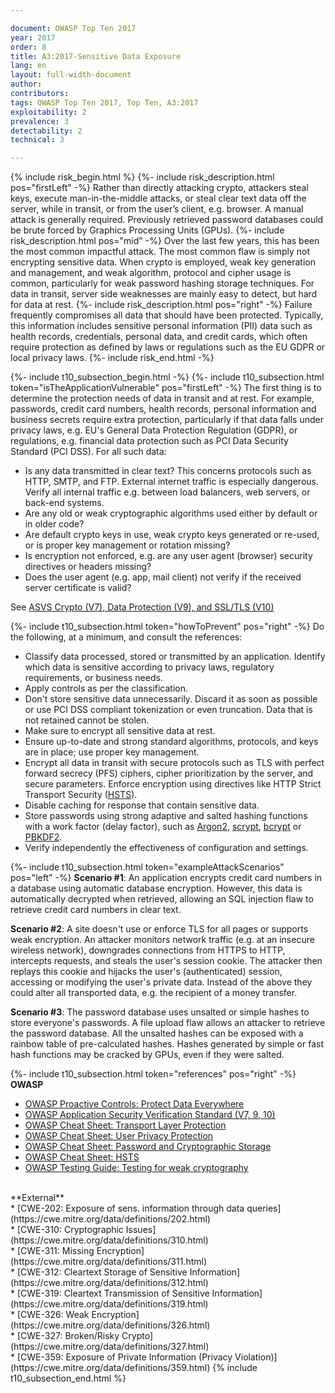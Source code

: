 ```yaml
---

document: OWASP Top Ten 2017
year: 2017
order: 8
title: A3:2017-Sensitive Data Exposure
lang: en
layout: full-width-document
author:
contributors:
tags: OWASP Top Ten 2017, Top Ten, A3:2017
exploitability: 2
prevalence: 3
detectability: 2
technical: 3

---
```


{% include risk_begin.html %}
{%- include risk_description.html pos="firstLeft" -%}
Rather than directly attacking crypto, attackers steal keys, execute man-in-the-middle attacks, or steal clear text data off the server, while in transit, or from the user’s client, e.g. browser. A manual attack is generally required. Previously retrieved password databases could be brute forced by Graphics Processing Units (GPUs). 
{%- include risk_description.html pos="mid" -%}
Over the last few years, this has been the most common impactful attack. The most common flaw is simply not encrypting sensitive data. When crypto is employed, weak key generation and management, and weak algorithm, protocol and cipher usage is common, particularly for weak password hashing storage techniques. For data in transit, server side weaknesses are mainly easy to detect, but hard for data at rest.
{%- include risk_description.html pos="right" -%}
Failure frequently compromises all data that should have been protected. Typically, this information includes sensitive personal information (PII) data such as health records, credentials, personal data, and credit cards, which often require protection as defined by laws or regulations such as the EU GDPR or local privacy laws. 
{%- include risk_end.html -%}

{%- include t10_subsection_begin.html -%}
{%- include t10_subsection.html token="isTheApplicationVulnerable" pos="firstLeft" -%}
The first thing is to determine the protection needs of data in transit and at rest. For example, passwords, credit card numbers, health records, personal information and business secrets require extra protection, particularly if that data falls under privacy laws, e.g. EU's General Data Protection Regulation (GDPR), or regulations, e.g. financial data protection such as PCI Data Security Standard (PCI DSS). For all such data:<br>
* Is any data transmitted in clear text? This concerns protocols such as HTTP, SMTP, and FTP. External internet traffic is especially dangerous. Verify all internal traffic e.g. between load balancers, web servers, or back-end systems.<br>
* Are any old or weak cryptographic algorithms used either by default or in older code?<br>
* Are default crypto keys in use, weak crypto keys generated or re-used, or is proper key management or rotation missing?<br>
* Is encryption not enforced, e.g. are any user agent (browser) security directives or headers missing?<br>
* Does the user agent (e.g. app, mail client) not verify if the received server certificate is valid?<br>

See [ASVS Crypto (V7), Data Protection (V9), and SSL/TLS (V10)](/www-project-application-security-verification-standard)

{%- include t10_subsection.html token="howToPrevent" pos="right" -%}
Do the following, at a minimum, and consult the references:<br>
* Classify data processed, stored or transmitted by an application. Identify which data is sensitive according to privacy laws, regulatory requirements, or business needs.<br>
* Apply controls as per the classification.<br>
* Don't store sensitive data unnecessarily. Discard it as soon as possible or use PCI DSS compliant tokenization or even truncation. Data that is not retained cannot be stolen.<br>
* Make sure to encrypt all sensitive data at rest.<br>
* Ensure up-to-date and strong standard algorithms, protocols, and keys are in place; use proper key management.<br>
* Encrypt all data in transit with secure protocols such as TLS with perfect forward secrecy (PFS) ciphers, cipher prioritization by the server, and secure parameters. Enforce encryption using directives like HTTP Strict Transport Security ([HSTS](https://cheatsheetseries.owasp.org/cheatsheets/HTTP_Strict_Transport_Security_Cheat_Sheet.html)).<br>
* Disable caching for response that contain sensitive data.<br>
* Store passwords using strong adaptive and salted hashing functions with a work factor (delay factor), such as [Argon2](https://www.cryptolux.org/index.php/Argon2), [scrypt](https://wikipedia.org/wiki/Scrypt), [bcrypt](https://wikipedia.org/wiki/Bcrypt) or [PBKDF2](https://wikipedia.org/wiki/PBKDF2).<br>
* Verify independently the effectiveness of configuration and settings.

{%- include t10_subsection.html token="exampleAttackScenarios" pos="left" -%}
**Scenario #1**: An application encrypts credit card numbers in a database using automatic database encryption. However, this data is automatically decrypted when retrieved, allowing an SQL injection flaw to retrieve credit card numbers in clear text.<br>

**Scenario #2**: A site doesn't use or enforce TLS for all pages or supports weak encryption. An attacker monitors network traffic (e.g. at an insecure wireless network), downgrades connections from HTTPS to HTTP, intercepts requests, and steals the user's session cookie. The attacker then replays this cookie and hijacks the user's (authenticated) session, accessing or modifying the user's private data. Instead of the above they could alter all transported data, e.g. the recipient of a money transfer.<br>

**Scenario #3**: The password database uses unsalted or simple hashes to store everyone's passwords. A file upload flaw allows an attacker to retrieve the password database. All the unsalted hashes can be exposed with a rainbow table of pre-calculated hashes. Hashes generated by simple or fast hash functions may be cracked by GPUs, even if they were salted.<br>

{%- include t10_subsection.html token="references" pos="right" -%}
**OWASP**<br>
* [OWASP Proactive Controls: Protect Data Everywhere](/www-project-proactive-controls/v3/en/c8-protect-data-everywhere)<br>
* [OWASP Application Security Verification Standard (V7, 9, 10)](/www-project-application-security-verification-standard)<br>
* [OWASP Cheat Sheet: Transport Layer Protection](https://cheatsheetseries.owasp.org/cheatsheets/Transport_Layer_Protection_Cheat_Sheet.html)<br>
* [OWASP Cheat Sheet: User Privacy Protection](https://cheatsheetseries.owasp.org/cheatsheets/User_Privacy_Protection_Cheat_Sheet.html)<br>
* [OWASP Cheat Sheet: Password and Cryptographic Storage](https://cheatsheetseries.owasp.org/cheatsheets/Password_Storage_Cheat_Sheet.html)<br>
* [OWASP Cheat Sheet: HSTS](https://cheatsheetseries.owasp.org/cheatsheets/HTTP_Strict_Transport_Security_Cheat_Sheet.html)<br>
* [OWASP Testing Guide: Testing for weak cryptography](/www-project-web-security-testing-guide/latest/4-Web_Application_Security_Testing/09-Testing_for_Weak_Cryptography/README)<br>
<br>
**External**<br>
* [CWE-202: Exposure of sens. information through data queries](https://cwe.mitre.org/data/definitions/202.html)<br>
* [CWE-310: Cryptographic Issues](https://cwe.mitre.org/data/definitions/310.html)<br>
* [CWE-311: Missing Encryption](https://cwe.mitre.org/data/definitions/311.html)<br>
* [CWE-312: Cleartext Storage of Sensitive Information](https://cwe.mitre.org/data/definitions/312.html)<br>
* [CWE-319: Cleartext Transmission of Sensitive Information](https://cwe.mitre.org/data/definitions/319.html)<br>
* [CWE-326: Weak Encryption](https://cwe.mitre.org/data/definitions/326.html)<br>
* [CWE-327: Broken/Risky Crypto](https://cwe.mitre.org/data/definitions/327.html)<br>
* [CWE-359: Exposure of Private Information (Privacy Violation)](https://cwe.mitre.org/data/definitions/359.html)
{% include t10_subsection_end.html %}